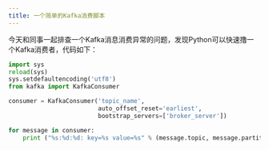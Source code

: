 ```yaml
---
title: 一个简单的Kafka消费脚本
---
```



今天和同事一起排查一个Kafka消息消费异常的问题，发现Python可以快速撸一个Kafka消费者，代码如下：

```Python
import sys
reload(sys)
sys.setdefaultencoding('utf8')
from kafka import KafkaConsumer

consumer = KafkaConsumer('topic_name',
                         auto_offset_reset='earliest',
                         bootstrap_servers=['broker_server'])

for message in consumer:
    print ("%s:%d:%d: key=%s value=%s" % (message.topic, message.partition,message.offset, message.key,message.value))
```
